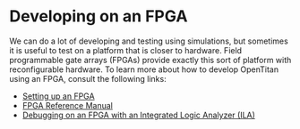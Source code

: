 # Developing on an FPGA

We can do a lot of developing and testing using simulations, but sometimes it is useful to test on a platform that is closer to hardware.
Field programmable gate arrays (FPGAs) provide exactly this sort of platform with reconfigurable hardware.
To learn more about how to develop OpenTitan using an FPGA, consult the following links:

- [Setting up an FPGA](../../getting_started/setup_fpga.md)
- [FPGA Reference Manual](./ref_manual_fpga.md)
- [Debugging on an FPGA with an Integrated Logic Analyzer (ILA)](./debugging_with_ila.md)
